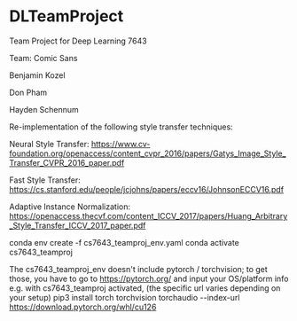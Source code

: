 # DLTeamProject
Team Project for Deep Learning 7643

Team: Comic Sans

Benjamin Kozel

Don Pham

Hayden Schennum

Re-implementation of the following style transfer techniques:

Neural Style Transfer: https://www.cv-foundation.org/openaccess/content_cvpr_2016/papers/Gatys_Image_Style_Transfer_CVPR_2016_paper.pdf

Fast Style Transfer: https://cs.stanford.edu/people/jcjohns/papers/eccv16/JohnsonECCV16.pdf

Adaptive Instance Normalization: https://openaccess.thecvf.com/content_ICCV_2017/papers/Huang_Arbitrary_Style_Transfer_ICCV_2017_paper.pdf


conda env create -f cs7643_teamproj_env.yaml
conda activate cs7643_teamproj

The cs7643_teamproj_env doesn't include pytorch / torchvision; to get those, you have to go to https://pytorch.org/ and input your OS/platform info
e.g. with cs7643_teamproj activated, (the specific url varies depending on your setup)
pip3 install torch torchvision torchaudio --index-url https://download.pytorch.org/whl/cu126
